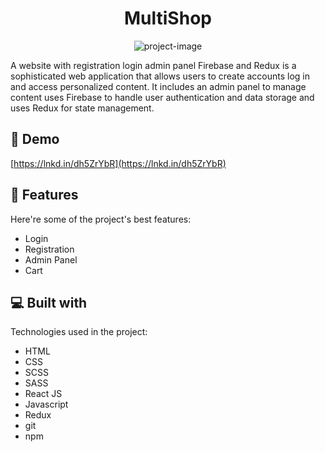<h1 align="center" id="title">MultiShop</h1>

<p align="center"><img src="https://images-platform.99static.com/7jAcRRMkd9JzMOYdSebJxf7bVpU=/84x104:868x888/500x500/top/smart/99designs-contests-attachments/130/130142/attachment_130142771" alt="project-image"></p>

<p id="description">A website with registration login admin panel Firebase and Redux is a sophisticated web application that allows users to create accounts log in and access personalized content. It includes an admin panel to manage content uses Firebase to handle user authentication and data storage and uses Redux for state management.</p>

<h2>🚀 Demo</h2>

[https://lnkd.in/dh5ZrYbR](https://lnkd.in/dh5ZrYbR)

  
  
<h2>🧐 Features</h2>

Here're some of the project's best features:

*   Login
*   Registration
*   Admin Panel
*   Cart

  
  
<h2>💻 Built with</h2>

Technologies used in the project:

*   HTML
*   CSS
*   SCSS
*   SASS
*   React JS
*   Javascript
*   Redux
*   git
*   npm
